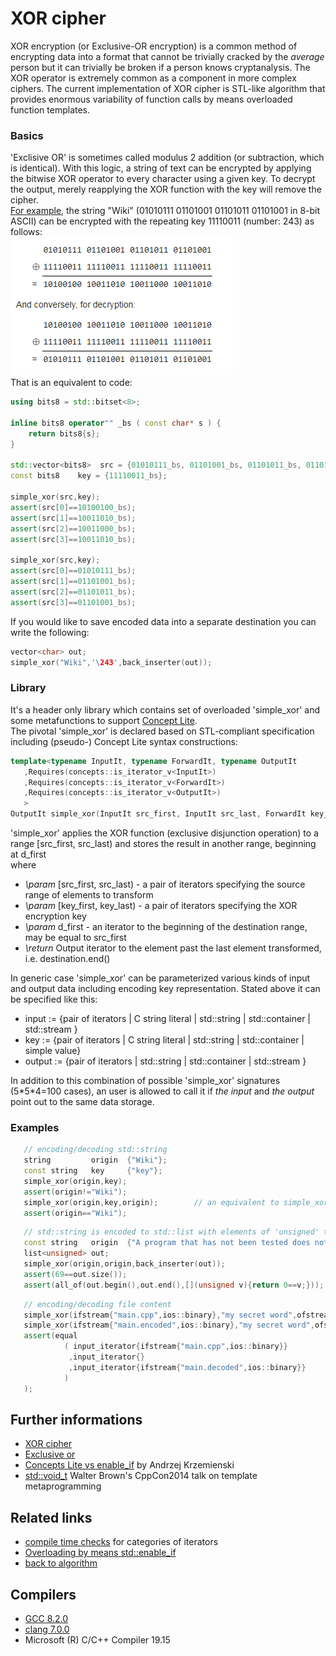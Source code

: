 # XOR cipher
XOR encryption (or Exclusive-OR encryption) is a common method of encrypting data into a format that cannot be trivially cracked by the _average_ person but it can trivially be broken if a person knows cryptanalysis. The XOR operator is extremely common as a component in more complex ciphers. The current implementation of XOR cipher is STL-like algorithm that provides enormous variability of function calls by means overloaded function templates. 
### Basics
'Exclisive OR' is sometimes called modulus 2 addition (or subtraction, which is identical). With this logic, a string of text can be encrypted by applying the bitwise XOR operator to every character using a given key. To decrypt the output, merely reapplying the XOR function with the key will remove the cipher.   
[For example](https://en.wikipedia.org/wiki/XOR_cipher), the string "Wiki" (01010111 01101001 01101011 01101001 in 8-bit ASCII) can be encrypted with the repeating key 11110011 (number: 243) as follows:  
![example](./example.gif)  
That is an equivalent to code:
```cpp
using bits8 = std::bitset<8>;

inline bits8 operator"" _bs ( const char* s ) {
    return bits8{s};
}

std::vector<bits8>  src = {01010111_bs, 01101001_bs, 01101011_bs, 01101001_bs};
const bits8    key = {11110011_bs};

simple_xor(src,key);
assert(src[0]==10100100_bs);
assert(src[1]==10011010_bs);
assert(src[2]==10011000_bs);
assert(src[3]==10011010_bs);

simple_xor(src,key);
assert(src[0]==01010111_bs);
assert(src[1]==01101001_bs);
assert(src[2]==01101011_bs);
assert(src[3]==01101001_bs);
```
If you would like to save encoded data into a separate destination you can write the following:  
```cpp
vector<char> out;
simple_xor("Wiki",'\243',back_inserter(out));
```
### Library
It's a header only library which contains set of overloaded 'simple_xor' and some metafunctions to support [Concept Lite](http://www.open-std.org/jtc1/sc22/wg21/docs/papers/2013/n3580.pdf).  
The pivotal 'simple_xor' is declared based on STL-compliant specification including (pseudo-) Concept Lite syntax constructions:
```cpp
template<typename InputIt, typename ForwardIt, typename OutputIt
   ,Requires(concepts::is_iterator_v<InputIt>)
   ,Requires(concepts::is_iterator_v<ForwardIt>)
   ,Requires(concepts::is_iterator_v<OutputIt>)
   >
OutputIt simple_xor(InputIt src_first, InputIt src_last, ForwardIt key_first, ForwardIt key_last, OutputIt d_first);
```
'simple_xor' applies the XOR function (exclusive disjunction operation) to a range [src_first, src_last) and stores the result in another range, beginning at d_first  
where  
- _\param_ [src_first, src_last) - a pair of iterators specifying the source range of elements to transform
- _\param_ [key_first, key_last) - a pair of iterators specifying the XOR encryption key
- _\param_ d_first - an iterator to the beginning of the destination range, may be equal to src_first
- _\return_ Output iterator to the element past the last element transformed, i.e. destination.end()  

In generic case 'simple_xor' can be parameterized various kinds of input and output  data including encoding key representation. Stated above it can be specified like this:  
- input  := {pair of iterators | C string literal | std\::string | std\::container | std\::stream }
- key    := {pair of iterators | C string literal | std\::string | std\::container | simple value}
- output := {pair of iterators | std\::string | std\::container | std\::stream }  

In addition to this combination of possible 'simple_xor' signatures (5\*5\*4=100 cases), an user is allowed to call it if _the input_ and _the output_ point out to the same data storage. 

### Examples
```cpp
   // encoding/decoding std::string
   string         origin  {"Wiki"};
   const string   key     {"key"};
   simple_xor(origin,key);
   assert(origin!="Wiki");
   simple_xor(origin,key,origin);        // an equivalent to simple_xor(origin,key);
   assert(origin=="Wiki");
```
```cpp
   // std::string is encoded to std::list with elements of 'unsigned' type 
   const string   origin  {"A program that has not been tested does not work. --Bjarne Stroustrup"};
   list<unsigned> out;
   simple_xor(origin,origin,back_inserter(out));
   assert(69==out.size());
   assert(all_of(out.begin(),out.end(),[](unsigned v){return 0==v;}));
```
```cpp
   // encoding/decoding file content
   simple_xor(ifstream{"main.cpp",ios::binary},"my secret word",ofstream{"main.encoded",ios::binary}); 
   simple_xor(ifstream{"main.encoded",ios::binary},"my secret word",ofstream{"main.decoded",ios::binary}); 
   assert(equal
            ( input_iterator{ifstream{"main.cpp",ios::binary}}
             ,input_iterator{}
             ,input_iterator{ifstream{"main.decoded",ios::binary}}
            )
   );
```


## Further informations
* [XOR cipher](https://en.wikipedia.org/wiki/XOR_cipher)
* [Exclusive or](https://en.wikipedia.org/wiki/Exclusive_or)
* [Concepts Lite vs enable_if](https://akrzemi1.wordpress.com/2016/09/21/concepts-lite-vs-enable_if/) by Andrzej Krzemienski
* [std::void_t](https://www.youtube.com/watch?v=a0FliKwcwXE&feature=youtu.be&t=52m50s) Walter Brown's CppCon2014 talk on template metaprogramming

## Related links
* [compile time checks](../../iterator_traits2) for categories of iterators
* [Overloading by means std::enable_if](https://github.com/nikolaAV/Modern-Cpp/tree/master/concept%20(pceudo)/enable_if_overloading)
* [back to algorithm](../)

## Compilers
* [GCC 8.2.0](https://wandbox.org/)
* [clang 7.0.0](https://wandbox.org/)
* Microsoft (R) C/C++ Compiler 19.15 
